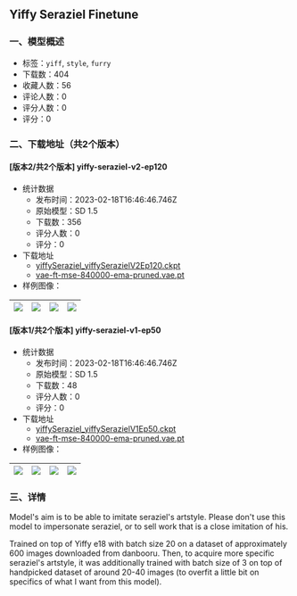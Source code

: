 ## Yiffy Seraziel Finetune
### 一、模型概述

- 标签：`yiff`, `style`, `furry`
- 下载数：404
- 收藏人数：56
- 评论人数：0
- 评分人数：0
- 评分：0

### 二、下载地址（共2个版本）

#### [版本2/共2个版本] yiffy-seraziel-v2-ep120

- 统计数据
  - 发布时间：2023-02-18T16:46:46.746Z
  - 原始模型：SD 1.5
  - 下载数：356
  - 评分人数：0
  - 评分：0
- 下载地址
  - [yiffySeraziel_yiffySerazielV2Ep120.ckpt](https://civitai.com/api/download/models/12216)
  - [vae-ft-mse-840000-ema-pruned.vae.pt](https://civitai.com/api/download/models/12216?type=VAE&format=Other)
- 样例图像：

| <img src="https://image.civitai.com/xG1nkqKTMzGDvpLrqFT7WA/6b2c9edb-d5ee-48b9-d186-b12394e45c00/width=450/117263.jpeg" /> | <img src="https://image.civitai.com/xG1nkqKTMzGDvpLrqFT7WA/c349e66a-690b-4423-9c16-e1604d601d00/width=450/117272.jpeg" /> | <img src="https://image.civitai.com/xG1nkqKTMzGDvpLrqFT7WA/a985190f-6f4d-4af3-745a-aeedcf481200/width=450/117271.jpeg" /> | <img src="https://image.civitai.com/xG1nkqKTMzGDvpLrqFT7WA/1444582a-ed41-473e-6ad2-246add251100/width=450/117270.jpeg" /> |
| ---- | ---- | ---- | ---- |

#### [版本1/共2个版本] yiffy-seraziel-v1-ep50

- 统计数据
  - 发布时间：2023-02-18T16:46:46.746Z
  - 原始模型：SD 1.5
  - 下载数：48
  - 评分人数：0
  - 评分：0
- 下载地址
  - [yiffySeraziel_yiffySerazielV1Ep50.ckpt](https://civitai.com/api/download/models/12217)
  - [vae-ft-mse-840000-ema-pruned.vae.pt](https://civitai.com/api/download/models/12217?type=VAE&format=Other)
- 样例图像：

| <img src="https://image.civitai.com/xG1nkqKTMzGDvpLrqFT7WA/f6ff628e-b252-441c-39cf-fda426522100/width=450/117280.jpeg" /> | <img src="https://image.civitai.com/xG1nkqKTMzGDvpLrqFT7WA/9f2704bd-6b48-46c2-9bbb-4e3a03d01600/width=450/117279.jpeg" /> | <img src="https://image.civitai.com/xG1nkqKTMzGDvpLrqFT7WA/42e8ebd9-d948-4541-c216-9b5f55d1cd00/width=450/117278.jpeg" /> | <img src="https://image.civitai.com/xG1nkqKTMzGDvpLrqFT7WA/63bcf31d-a640-489e-a8d9-1c2c00c0cd00/width=450/117277.jpeg" /> |
| ---- | ---- | ---- | ---- |


### 三、详情
<p>Model's aim is to be able to imitate seraziel's artstyle. Please don't use this model to impersonate seraziel, or to sell work that is a close imitation of his. </p><p></p><p>Trained on top of Yiffy e18 with batch size 20 on a dataset of approximately 600 images downloaded from danbooru. Then, to acquire more specific seraziel's artstyle, it was additionally trained with batch size of 3 on top of handpicked dataset of around 20-40 images (to overfit a little bit on specifics of what I want from this model).</p>